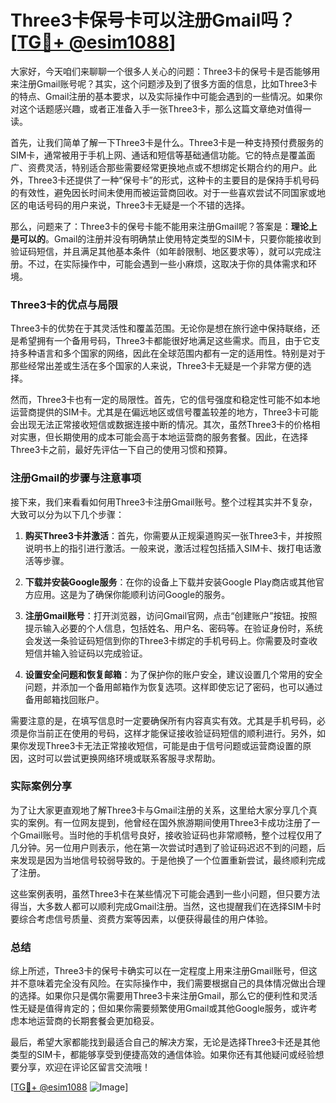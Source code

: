 # Three3卡保号卡可以注册Gmail吗？[[TG💪+ @esim1088](https://t.me/s/esim1088)]

大家好，今天咱们来聊聊一个很多人关心的问题：Three3卡的保号卡是否能够用来注册Gmail账号呢？其实，这个问题涉及到了很多方面的信息，比如Three3卡的特点、Gmail注册的基本要求，以及实际操作中可能会遇到的一些情况。如果你对这个话题感兴趣，或者正准备入手一张Three3卡，那么这篇文章绝对值得一读。

首先，让我们简单了解一下Three3卡是什么。Three3卡是一种支持预付费服务的SIM卡，通常被用于手机上网、通话和短信等基础通信功能。它的特点是覆盖面广、资费灵活，特别适合那些需要经常更换地点或不想绑定长期合约的用户。此外，Three3卡还提供了一种“保号卡”的形式，这种卡的主要目的是保持手机号码的有效性，避免因长时间未使用而被运营商回收。对于一些喜欢尝试不同国家或地区的电话号码的用户来说，Three3卡无疑是一个不错的选择。

那么，问题来了：Three3卡的保号卡能不能用来注册Gmail呢？答案是：**理论上是可以的**。Gmail的注册并没有明确禁止使用特定类型的SIM卡，只要你能接收到验证码短信，并且满足其他基本条件（如年龄限制、地区要求等），就可以完成注册。不过，在实际操作中，可能会遇到一些小麻烦，这取决于你的具体需求和环境。

### Three3卡的优点与局限

Three3卡的优势在于其灵活性和覆盖范围。无论你是想在旅行途中保持联络，还是希望拥有一个备用号码，Three3卡都能很好地满足这些需求。而且，由于它支持多种语言和多个国家的网络，因此在全球范围内都有一定的适用性。特别是对于那些经常出差或生活在多个国家的人来说，Three3卡无疑是一个非常方便的选择。

然而，Three3卡也有一定的局限性。首先，它的信号强度和稳定性可能不如本地运营商提供的SIM卡。尤其是在偏远地区或信号覆盖较差的地方，Three3卡可能会出现无法正常接收短信或数据连接中断的情况。其次，虽然Three3卡的价格相对实惠，但长期使用的成本可能会高于本地运营商的服务套餐。因此，在选择Three3卡之前，最好先评估一下自己的使用习惯和预算。

### 注册Gmail的步骤与注意事项

接下来，我们来看看如何用Three3卡注册Gmail账号。整个过程其实并不复杂，大致可以分为以下几个步骤：

1. **购买Three3卡并激活**：首先，你需要从正规渠道购买一张Three3卡，并按照说明书上的指引进行激活。一般来说，激活过程包括插入SIM卡、拨打电话激活等步骤。

2. **下载并安装Google服务**：在你的设备上下载并安装Google Play商店或其他官方应用。这是为了确保你能顺利访问Google的服务。

3. **注册Gmail账号**：打开浏览器，访问Gmail官网，点击“创建账户”按钮。按照提示输入必要的个人信息，包括姓名、用户名、密码等。在验证身份时，系统会发送一条验证码短信到你的Three3卡绑定的手机号码上。你需要及时查收短信并输入验证码以完成验证。

4. **设置安全问题和恢复邮箱**：为了保护你的账户安全，建议设置几个常用的安全问题，并添加一个备用邮箱作为恢复选项。这样即使忘记了密码，也可以通过备用邮箱找回账户。

需要注意的是，在填写信息时一定要确保所有内容真实有效。尤其是手机号码，必须是你当前正在使用的号码，这样才能保证接收验证码短信的顺利进行。另外，如果你发现Three3卡无法正常接收短信，可能是由于信号问题或运营商设置的原因，这时可以尝试更换网络环境或联系客服寻求帮助。

### 实际案例分享

为了让大家更直观地了解Three3卡与Gmail注册的关系，这里给大家分享几个真实的案例。有一位网友提到，他曾经在国外旅游期间使用Three3卡成功注册了一个Gmail账号。当时他的手机信号良好，接收验证码也非常顺畅，整个过程仅用了几分钟。另一位用户则表示，他在第一次尝试时遇到了验证码迟迟不到的问题，后来发现是因为当地信号较弱导致的。于是他换了一个位置重新尝试，最终顺利完成了注册。

这些案例表明，虽然Three3卡在某些情况下可能会遇到一些小问题，但只要方法得当，大多数人都可以顺利完成Gmail注册。当然，这也提醒我们在选择SIM卡时要综合考虑信号质量、资费方案等因素，以便获得最佳的用户体验。

### 总结

综上所述，Three3卡的保号卡确实可以在一定程度上用来注册Gmail账号，但这并不意味着完全没有风险。在实际操作中，我们需要根据自己的具体情况做出合理的选择。如果你只是偶尔需要用Three3卡来注册Gmail，那么它的便利性和灵活性无疑是值得肯定的；但如果你需要频繁使用Gmail或其他Google服务，或许考虑本地运营商的长期套餐会更加稳妥。

最后，希望大家都能找到最适合自己的解决方案，无论是选择Three3卡还是其他类型的SIM卡，都能够享受到便捷高效的通信体验。如果你还有其他疑问或经验想要分享，欢迎在评论区留言交流哦！

[[TG💪+ @esim1088](https://t.me/s/esim1088) ![Image](https://i.postimg.cc/4NQfJmqS/Snipaste-2025-05-13-00-14-12.png)]